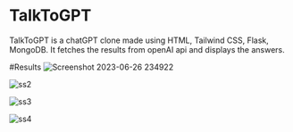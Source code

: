 # TalkToGPT
TalkToGPT is a chatGPT clone made using HTML, Tailwind CSS, Flask, MongoDB. It fetches the results from openAI api and displays the answers.

#Results
![Screenshot 2023-06-26 234922](https://github.com/sahilsalunkhe25/TalkToGPT/assets/105069915/b3b74e2e-f5a9-410f-a0f6-6326f9fe594a)


![ss2](https://github.com/sahilsalunkhe25/TalkToGPT/assets/105069915/1f2b7f45-6560-4bb9-aafd-56aed9d816af)


![ss3](https://github.com/sahilsalunkhe25/TalkToGPT/assets/105069915/c4d4d1a0-10d8-47c7-908d-9e41449fb969)

![ss4](https://github.com/sahilsalunkhe25/TalkToGPT/assets/105069915/2f26be69-6103-48b9-9976-ae752ce43e61)

